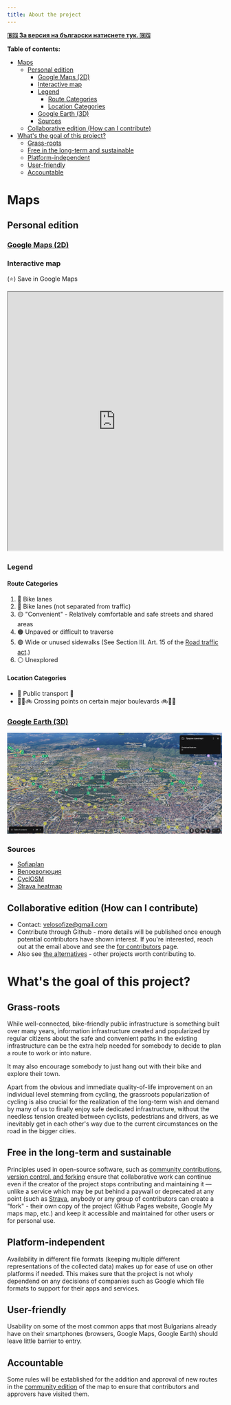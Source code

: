 ```yaml
---
title: About the project
---
```


[**🇧🇬 За версия на български натиснете тук. 🇧🇬**](/velosofize/bg/index.html)

**Table of contents:**

- [Maps](#maps)
  - [Personal edition](#personal-edition)
    - [Google Maps (2D)](#google-maps-2d)
    - [Interactive map](#interactive-map)
    - [Legend](#legend)
      - [Route Categories](#route-categories)
      - [Location Categories](#location-categories)
    - [Google Earth (3D)](#google-earth-3d)
    - [Sources](#sources)
  - [Collaborative edition (How can I contribute)](#collaborative-edition-how-can-i-contribute)
- [What's the goal of this project?](#whats-the-goal-of-this-project)
  - [Grass-roots](#grass-roots)
  - [Free in the long-term and sustainable](#free-in-the-long-term-and-sustainable)
  - [Platform-independent](#platform-independent)
  - [User-friendly](#user-friendly)
  - [Accountable](#accountable)

# Maps

## Personal edition

### [Google Maps (2D)](https://www.google.com/maps/d/u/0/edit?mid=13Ke06MOSLTuBBbr2ITKNV7kLhs_v2Qc&usp=sharing)

### Interactive map

(⭐) Save in Google Maps

<iframe src="https://www.google.com/maps/d/u/0/embed?mid=13Ke06MOSLTuBBbr2ITKNV7kLhs_v2Qc&ehbc=2E312F" width="500" height="600"></iframe>

### Legend 

#### Route Categories

1. 🔵 Bike lanes
1. 🔵 Bike lanes (not separated from traffic)
1. 🟡 "Convenient" - Relatively comfortable and safe streets and shared areas
1. 🟠 Unpaved or difficult to traverse
1. 🟣 Wide or unused sidewalks (See Section III. Art. 15 of the [Road traffic act](/velosofize/en/rulebooks.html#road-traffic-act).)
1. ⚪ Unexplored

#### Location Categories

- 🚉 Public transport 🚉
- 🚶‍♂️🚲 Crossing points on certain major boulevards 🚲🚶‍♂️

### [Google Earth (3D)](https://earth.google.com/web/@42.68536362,23.34252187,551.21893103a,13559.28278408d,35y,-0h,0t,0r/data=CgRCAggBMigKJgokCiAxM0tlMDZNT1NMVHVCQmJyMklUS05WN2tMaHNfdjJRYyACOgMKATBCAggASggI3rfSkgMQAQ)

<img src="../attachments/earth_view.png" alt="Alt Text" width="500">

### Sources

- [Sofiaplan](https://sofiaplan.bg/portfolio/velosipednodvijenie/)
- [Велоеволюция](https://velobg.org/infrastructure/bikelines-sofia)
- [CyclOSM](https://www.cyclosm.org/#map=8/42.604/25.620/cyclosm)
- [Strava heatmap](https://www.strava.com/maps/global-heatmap?sport=Ride&style=standard&terrain=false&labels=true&poi=true&cPhotos=true&gColor=mobileblue&gOpacity=100#7.64/42.856/25.244)

## Collaborative edition (How can I contribute)

- Contact: <velosofize@gmail.com>
- Contribute through Github - more details will be published once enough potential contributors have shown interest. If you're interested, reach out at the email above and see the [for contributors](/velosofize/en/for_contributors.html) page.
- Also see [the alternatives](/velosofize/en/alternatives.html) - other projects worth contributing to.

# What's the goal of this project?

## Grass-roots

While well-connected, bike-friendly public infrastructure is something built over many years, information infrastructure created and popularized by regular citizens about the safe and convenient paths in the existing infrastructure can be the extra help needed for somebody to decide to plan a route to work or into nature.

It may also encourage somebody to just hang out with their bike and explore their town.

Apart from the obvious and immediate quality-of-life improvement on an individual level stemming from cycling, the grassroots popularization of cycling is also crucial for the realization of the long-term wish and demand by many of us to finally enjoy safe dedicated infrastructure, without the needless tension created between cyclists, pedestrians and drivers, as we inevitably get in each other's way due to the current circumstances on the road in the bigger cities.

## Free in the long-term and sustainable

Principles used in open-source software, such as [community contributions, version control, and forking](https://www.geeksforgeeks.org/introduction-to-open-source-and-its-benefits/) ensure that collaborative work can continue even if the creator of the project stops contributing and maintaining it — unlike a service which may be put behind a paywall or deprecated at any point (such as [Strava](/velosofize/en/alternatives.md#Strava), anybody or any group of contributors can create a "fork" - their own copy of the project (Github Pages website, Google My maps map, etc.) and keep it accessible and maintained for other users or for personal use.

## Platform-independent

Availability in different file formats (keeping multiple different representations of the collected data) makes up for ease of use on other platforms if needed. This makes sure that the project is not wholy dependend on any decisions of companies such as Google which file formats to support for their apps and services.

## User-friendly

Usability on some of the most common apps that most Bulgarians already have on their smartphones (browsers, Google Maps, Google Earth) should leave little barrier to entry.

## Accountable

Some rules will be established for the addition and approval of new routes in the [community edition](#collaborative-edition-how-can-i-contribute) of the map to ensure that contributors and approvers have visited them.
